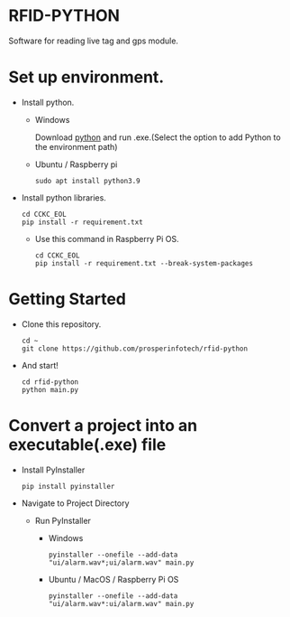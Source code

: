 # RFID-PYTHON
Software for reading live tag and gps module.

# Set up environment.

- Install python.

  - Windows

    Download [python](https://www.python.org/ftp/python/3.9.13/python-3.9.13-amd64.exe) and run .exe.(Select the option to add Python to the environment path)
  
  - Ubuntu / Raspberry pi
  
    ```shell
    sudo apt install python3.9
    ```
    
- Install python libraries.

    ```shell
    cd CCKC_EOL
    pip install -r requirement.txt
    ```

  - Use this command in Raspberry Pi OS.

    ```shell
    cd CCKC_EOL
    pip install -r requirement.txt --break-system-packages
    ```


# Getting Started

- Clone this repository.

    ```shell
    cd ~
    git clone https://github.com/prosperinfotech/rfid-python
    ```

- And start!

    ```shell
    cd rfid-python
    python main.py
    ```

# Convert a project into an executable(.exe) file

- Install PyInstaller

    ```shell
    pip install pyinstaller
    ```
  
- Navigate to Project Directory

  - Run PyInstaller

    - Windows

      ```shell
      pyinstaller --onefile --add-data "ui/alarm.wav*;ui/alarm.wav" main.py  
      ```
      
    - Ubuntu / MacOS / Raspberry Pi OS
    
      ```shell
      pyinstaller --onefile --add-data "ui/alarm.wav*:ui/alarm.wav" main.py  
      ```
      
  